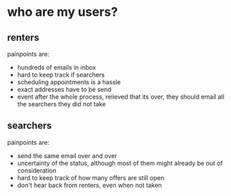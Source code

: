 # who are my users?

## renters

painpoints are:

* hundreds of emails in inbox
* hard to keep track if searchers
* scheduling appointments is a hassle
* exact addresses have to be send
* event after the whole process, relieved that its over, they should email all the searchers they did not take


## searchers

painpoints are:

* send the same email over and over
* uncertainty of the status, although most of them might already be out of consideration
* hard to keep track of how many offers are still open
* don't hear back from renters, even when not taken